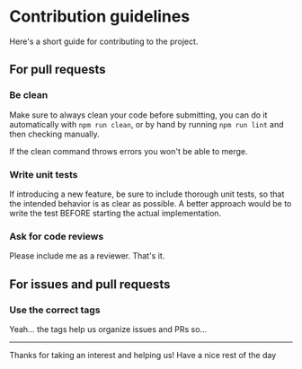# Contribution guidelines

Here's a short guide for contributing to the project.

## For pull requests
### Be clean
Make sure to always clean your code before submitting,
you can do it automatically with `npm run clean`, or by hand
by running `npm run lint` and then checking manually.

If the clean command throws errors you won't be able to merge.

### Write unit tests
If introducing a new feature, be sure to include thorough unit
tests, so that the intended behavior is as clear as possible.
A better approach would be to write the test BEFORE starting
the actual implementation.

### Ask for code reviews
Please include me as a reviewer. That's it.

## For issues and pull requests

### Use the correct tags
Yeah... the tags help us organize issues and PRs so...

___

Thanks for taking an interest and helping us! Have a nice rest of the day
